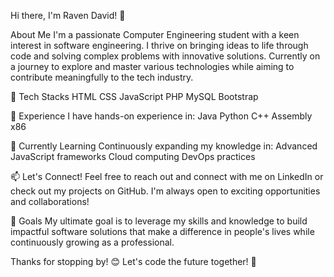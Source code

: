 Hi there, I'm Raven David! 👋

About Me
I'm a passionate Computer Engineering student with a keen interest in software engineering. I thrive on bringing ideas to life through code and solving complex problems with innovative solutions. Currently on a journey to explore and master various technologies while aiming to contribute meaningfully to the tech industry.

🚀 Tech Stacks
HTML
CSS
JavaScript
PHP
MySQL
Bootstrap

💼 Experience
I have hands-on experience in:
Java
Python
C++
Assembly x86

🌱 Currently Learning
Continuously expanding my knowledge in:
Advanced JavaScript frameworks
Cloud computing
DevOps practices

📫 Let's Connect!
Feel free to reach out and connect with me on LinkedIn or check out my projects on GitHub. I'm always open to exciting opportunities and collaborations!

🎯 Goals
My ultimate goal is to leverage my skills and knowledge to build impactful software solutions that make a difference in people's lives while continuously growing as a professional.

Thanks for stopping by! 😊 Let's code the future together! 🚀
